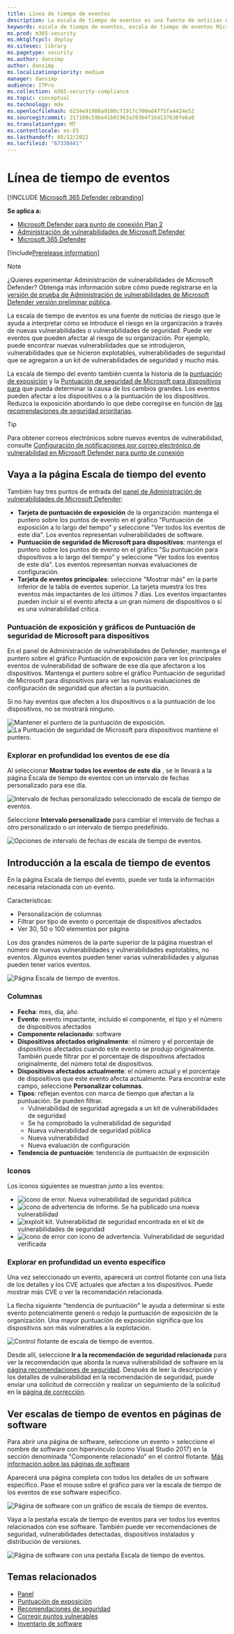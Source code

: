 ```yaml
---
title: Línea de tiempo de eventos
description: La escala de tiempo de eventos es una fuente de noticias de riesgo que le ayuda a interpretar cómo se introduce el riesgo en la organización y qué mitigaciones se produjeron para reducirlo.
keywords: escala de tiempo de eventos, escala de tiempo de eventos Microsoft Defender para punto de conexión, escala de tiempo de eventos Microsoft Defender para punto de conexión tvm, Administración de amenazas y vulnerabilidades, Microsoft Defender para punto de conexión, mdvm, Administración de vulnerabilidades de Microsoft Defender
ms.prod: m365-security
ms.mktglfcycl: deploy
ms.sitesec: library
ms.pagetype: security
ms.author: dansimp
author: dansimp
ms.localizationpriority: medium
manager: dansimp
audience: ITPro
ms.collection: m365-security-compliance
ms.topic: conceptual
ms.technology: mde
ms.openlocfilehash: 6234e91980a9106c71917c700ed4775fa4424e52
ms.sourcegitcommit: 217108c59be41b01963a393b4f16d137636fe6a8
ms.translationtype: MT
ms.contentlocale: es-ES
ms.lasthandoff: 08/12/2022
ms.locfileid: "67330441"
---
```

# <a name="event-timeline"></a>Línea de tiempo de eventos 

[!INCLUDE [Microsoft 365 Defender rebranding](../../includes/microsoft-defender.md)]

**Se aplica a:**

- [Microsoft Defender para punto de conexión Plan 2](https://go.microsoft.com/fwlink/?linkid=2154037)
- [Administración de vulnerabilidades de Microsoft Defender](index.yml)
- [Microsoft 365 Defender](https://go.microsoft.com/fwlink/?linkid=2118804)

[!include[Prerelease information](../../includes/prerelease.md)]

>[!Note]
> ¿Quieres experimentar Administración de vulnerabilidades de Microsoft Defender? Obtenga más información sobre cómo puede registrarse en la [versión de prueba de Administración de vulnerabilidades de Microsoft Defender versión preliminar pública](../defender-vulnerability-management/get-defender-vulnerability-management.md).

La escala de tiempo de eventos es una fuente de noticias de riesgo que le ayuda a interpretar cómo se introduce el riesgo en la organización a través de nuevas vulnerabilidades o vulnerabilidades de seguridad. Puede ver eventos que pueden afectar al riesgo de su organización. Por ejemplo, puede encontrar nuevas vulnerabilidades que se introdujeron, vulnerabilidades que se hicieron explotables, vulnerabilidades de seguridad que se agregaron a un kit de vulnerabilidades de seguridad y mucho más.

La escala de tiempo del evento también cuenta la historia de la [puntuación de exposición](tvm-exposure-score.md) y la [Puntuación de seguridad de Microsoft para dispositivos para](tvm-microsoft-secure-score-devices.md) que pueda determinar la causa de los cambios grandes. Los eventos pueden afectar a los dispositivos o a la puntuación de los dispositivos. Reduzca la exposición abordando lo que debe corregirse en función de [las recomendaciones de seguridad prioritarias](tvm-security-recommendation.md).

> [!TIP]
> Para obtener correos electrónicos sobre nuevos eventos de vulnerabilidad, consulte [Configuración de notificaciones por correo electrónico de vulnerabilidad en Microsoft Defender para punto de conexión](../defender-endpoint/configure-email-notifications.md)

## <a name="navigate-to-the-event-timeline-page"></a>Vaya a la página Escala de tiempo del evento

También hay tres puntos de entrada del [panel de Administración de vulnerabilidades de Microsoft Defender](tvm-dashboard-insights.md):

- **Tarjeta de puntuación de exposición** de la organización: mantenga el puntero sobre los puntos de evento en el gráfico "Puntuación de exposición a lo largo del tiempo" y seleccione "Ver todos los eventos de este día". Los eventos representan vulnerabilidades de software.
- **Puntuación de seguridad de Microsoft para dispositivos**: mantenga el puntero sobre los puntos de evento en el gráfico "Su puntuación para dispositivos a lo largo del tiempo" y seleccione "Ver todos los eventos de este día". Los eventos representan nuevas evaluaciones de configuración.
- **Tarjeta de eventos principales**: seleccione "Mostrar más" en la parte inferior de la tabla de eventos superior. La tarjeta muestra los tres eventos más impactantes de los últimos 7 días. Los eventos impactantes pueden incluir si el evento afecta a un gran número de dispositivos o si es una vulnerabilidad crítica.

### <a name="exposure-score-and-microsoft-secure-score-for-devices-graphs"></a>Puntuación de exposición y gráficos de Puntuación de seguridad de Microsoft para dispositivos

En el panel de Administración de vulnerabilidades de Defender, mantenga el puntero sobre el gráfico Puntuación de exposición para ver los principales eventos de vulnerabilidad de software de ese día que afectaron a los dispositivos. Mantenga el puntero sobre el gráfico Puntuación de seguridad de Microsoft para dispositivos para ver las nuevas evaluaciones de configuración de seguridad que afectan a la puntuación.

Si no hay eventos que afecten a los dispositivos o a la puntuación de los dispositivos, no se mostrará ninguno.

![Mantener el puntero de la puntuación de exposición.](../../media/defender-vulnerability-management/tvm-event-timeline-device-hover360.png) 
![ La Puntuación de seguridad de Microsoft para dispositivos mantiene el puntero.](../../media/defender-vulnerability-management/tvm-event-timeline-device-hover360.png)

### <a name="drill-down-to-events-from-that-day"></a>Explorar en profundidad los eventos de ese día

Al seleccionar **Mostrar todos los eventos de este día** , se le llevará a la página Escala de tiempo de eventos con un intervalo de fechas personalizado para ese día.

![Intervalo de fechas personalizado seleccionado de escala de tiempo de eventos.](../../media/defender-vulnerability-management/tvm-event-timeline-drilldown.png)

Seleccione **Intervalo personalizado** para cambiar el intervalo de fechas a otro personalizado o un intervalo de tiempo predefinido.

![Opciones de intervalo de fechas de escala de tiempo de eventos.](../../media/defender-vulnerability-management/tvm-event-timeline-dates.png)

## <a name="event-timeline-overview"></a>Introducción a la escala de tiempo de eventos

En la página Escala de tiempo del evento, puede ver toda la información necesaria relacionada con un evento.

Características:

- Personalización de columnas
- Filtrar por tipo de evento o porcentaje de dispositivos afectados
- Ver 30, 50 o 100 elementos por página

Los dos grandes números de la parte superior de la página muestran el número de nuevas vulnerabilidades y vulnerabilidades explotables, no eventos. Algunos eventos pueden tener varias vulnerabilidades y algunas pueden tener varios eventos.

![Página Escala de tiempo de eventos.](../../media/defender-vulnerability-management/tvm-event-timeline-overview-mixed-type.png)

### <a name="columns"></a>Columnas

- **Fecha**: mes, día, año
- **Evento**: evento impactante, incluido el componente, el tipo y el número de dispositivos afectados
- **Componente relacionado**: software
- **Dispositivos afectados originalmente**: el número y el porcentaje de dispositivos afectados cuando este evento se produjo originalmente. También puede filtrar por el porcentaje de dispositivos afectados originalmente, del número total de dispositivos.
- **Dispositivos afectados actualmente**: el número actual y el porcentaje de dispositivos que este evento afecta actualmente. Para encontrar este campo, seleccione **Personalizar columnas**.
- **Tipos**: reflejan eventos con marca de tiempo que afectan a la puntuación. Se pueden filtrar.
  - Vulnerabilidad de seguridad agregada a un kit de vulnerabilidades de seguridad
  - Se ha comprobado la vulnerabilidad de seguridad
  - Nueva vulnerabilidad de seguridad pública
  - Nueva vulnerabilidad
  - Nueva evaluación de configuración
- **Tendencia de puntuación**: tendencia de puntuación de exposición

### <a name="icons"></a>Iconos

Los iconos siguientes se muestran junto a los eventos:

- ![icono de error.](../../media/defender-vulnerability-management/tvm-black-bug-icon.png) Nueva vulnerabilidad de seguridad pública
- ![icono de advertencia de informe.](../../media/defender-vulnerability-management/report-warning-icon.png) Se ha publicado una nueva vulnerabilidad
- ![exploit kit.](../../media/defender-vulnerability-management/bug-lightning-icon2.png) Vulnerabilidad de seguridad encontrada en el kit de vulnerabilidades de seguridad
- ![icono de error con icono de advertencia.](../../media/defender-vulnerability-management/bug-caution-icon2.png) Vulnerabilidad de seguridad verificada

### <a name="drill-down-to-a-specific-event"></a>Explorar en profundidad un evento específico

Una vez seleccionado un evento, aparecerá un control flotante con una lista de los detalles y los CVE actuales que afectan a los dispositivos. Puede mostrar más CVE o ver la recomendación relacionada.

La flecha siguiente "tendencia de puntuación" le ayuda a determinar si este evento potencialmente generó o redujo la puntuación de exposición de la organización. Una mayor puntuación de exposición significa que los dispositivos son más vulnerables a la explotación.

![Control flotante de escala de tiempo de eventos.](../../media/defender-vulnerability-management/tvm-event-timeline-flyout500.png)

Desde allí, seleccione **Ir a la recomendación de seguridad relacionada** para ver la recomendación que aborda la nueva vulnerabilidad de software en la [página recomendaciones de seguridad](tvm-security-recommendation.md). Después de leer la descripción y los detalles de vulnerabilidad en la recomendación de seguridad, puede enviar una solicitud de corrección y realizar un seguimiento de la solicitud en la [página de corrección](tvm-remediation.md).

## <a name="view-event-timelines-in-software-pages"></a>Ver escalas de tiempo de eventos en páginas de software

Para abrir una página de software, seleccione un evento > seleccione el nombre de software con hipervínculo (como Visual Studio 2017) en la sección denominada "Componente relacionado" en el control flotante. [Más información sobre las páginas de software](tvm-software-inventory.md#software-pages)

Aparecerá una página completa con todos los detalles de un software específico. Pase el mouse sobre el gráfico para ver la escala de tiempo de los eventos de ese software específico.

![Página de software con un gráfico de escala de tiempo de eventos.](../../media/defender-vulnerability-management/tvm-event-timeline-software2.png)

Vaya a la pestaña escala de tiempo de eventos para ver todos los eventos relacionados con ese software. También puede ver recomendaciones de seguridad, vulnerabilidades detectadas, dispositivos instalados y distribución de versiones.

![Página de software con una pestaña Escala de tiempo de eventos.](../../media/defender-vulnerability-management/tvm-event-timeline-software-pages.png)

## <a name="related-topics"></a>Temas relacionados

- [Panel](tvm-dashboard-insights.md)
- [Puntuación de exposición](tvm-exposure-score.md)
- [Recomendaciones de seguridad](tvm-security-recommendation.md)
- [Corregir puntos vulnerables](tvm-remediation.md)
- [Inventario de software](tvm-software-inventory.md)

